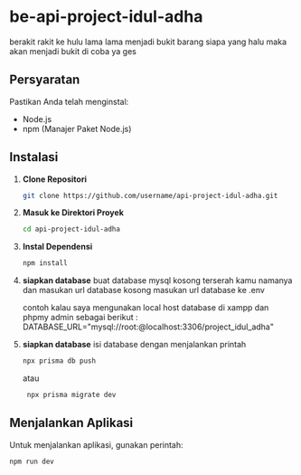 # be-api-project-idul-adha

berakit rakit ke hulu lama lama menjadi bukit
barang siapa yang halu maka akan menjadi bukit
di coba ya ges 

## Persyaratan

Pastikan Anda telah menginstal:

- Node.js
- npm (Manajer Paket Node.js)

## Instalasi

1. **Clone Repositori**

    ```bash
    git clone https://github.com/username/api-project-idul-adha.git
    ```

2. **Masuk ke Direktori Proyek**

    ```bash
    cd api-project-idul-adha
    ```

3. **Instal Dependensi**

    ```bash
    npm install
    ```
3. **siapkan database**
   buat database mysql kosong terserah kamu namanya dan masukan url database kosong 
   masukan url database ke .env

   contoh kalau saya mengunakan local host database di xampp dan phpmy admin sebagai berikut :
   DATABASE_URL="mysql://root:@localhost:3306/project_idul_adha"

4. **siapkan database**
   isi database dengan menjalankan printah
    ```bash
    npx prisma db push
    ```
    atau
   
   ```bash
    npx prisma migrate dev
    ```
    
## Menjalankan Aplikasi

Untuk menjalankan aplikasi, gunakan perintah:

```bash
npm run dev
